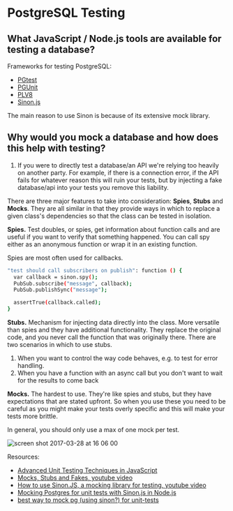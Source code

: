 # PostgreSQL Testing

## What JavaScript / Node.js tools are available for testing a database?

Frameworks for testing PostgreSQL:
- [PGtest](https://www.npmjs.com/package/pgtest)
- [PGUnit](http://en.dklab.ru/lib/dklab_pgunit/)
- [PLV8](https://legitimatesounding.com/blog/unit_testing_in_postgresql_with_plv8.html)
- [Sinon.js](http://sinonjs.org/)

The main reason to use Sinon is because of its extensive mock library.


## Why would you mock a database and how does this help with testing?

1. If you were to directly test a database/an API we're relying too heavily on another party. For example, if there is a connection error, if the API fails for whatever reason this will ruin your tests, but by injecting a fake database/api into your tests you remove this liability.

There are three major features to take into consideration: **Spies**, **Stubs** and **Mocks**.
They are all similar in that they provide ways in which to replace a given class's dependencies so that the class can be tested in isolation.

**Spies.**
Test doubles, or spies, get information about function calls and are useful if you want to verify that something happened. You can call spy either as an anonymous function or wrap it in an existing function.

Spies are most often used for callbacks.
```sh
"test should call subscribers on publish": function () {
  var callback = sinon.spy();
  PubSub.subscribe("message", callback);
  PubSub.publishSync("message");

  assertTrue(callback.called);
}
```

**Stubs.**
Mechanism for injecting data directly into the class.
More versatile than spies and they have additional functionality. They replace the original code, and you never call the function that was originally there.
There are two scenarios in which to use stubs.
1. When you want to control the way code behaves, e.g. to test for error handling.
2. When you have a function with an async call but you don't want to wait for the results to come back

**Mocks.**
The hardest to use. They're like spies and stubs, but they have expectations that are stated upfront. So when you use these you need to be careful as you might make your tests overly specific and this will make your tests more brittle.

In general, you should only use a max of one mock per test.

![screen shot 2017-03-28 at 16 06 00](https://cloud.githubusercontent.com/assets/16895125/24412504/8abfe3be-13d0-11e7-85f7-a8f575be8b5d.png)

Resources:
- [Advanced Unit Testing Techniques in JavaScript](https://code.tutsplus.com/tutorials/advanced-unit-testing-techniques-in-javascript--net-32892)
- [Mocks, Stubs and Fakes, youtube video](https://www.youtube.com/watch?v=qFaBHHg6RQU)
- [How to use Sinon.JS, a mocking library for testing, youtube video](https://www.youtube.com/watch?v=SvudHPTEsIk&t=321s)
- [Mocking Postgres for unit tests with Sinon.js in Node.js](https://stackoverflow.com/questions/13102693/mocking-postgres-for-unit-tests-with-sinon-js-in-node-js)
- [best way to mock pg (using sinon?) for unit-tests](https://github.com/brianc/node-postgres/issues/1056)
